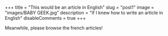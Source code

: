 +++
title = "This would be an article in English"
slug = "post1"
image = "images/BABY GEEK.jpg"
description = "If I knew how to write an article in English"
disableComments = true
+++

Meanwhile, please browse the french articles!